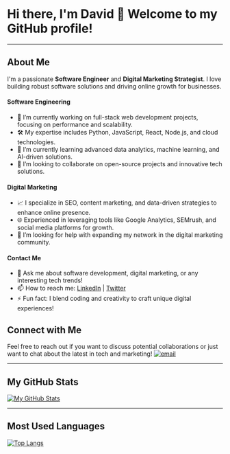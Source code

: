 # Hi there, I'm David 👋 Welcome to my GitHub profile!
---

## About Me
I'm a passionate **Software Engineer** and **Digital Marketing Strategist**. I love building robust software solutions and driving online growth for businesses.

#### Software Engineering
- 🔭 I’m currently working on full-stack web development projects, focusing on performance and scalability.
- 🛠️ My expertise includes Python, JavaScript, React, Node.js, and cloud technologies.
- 🌱 I’m currently learning advanced data analytics, machine learning, and AI-driven solutions.
- 👯 I’m looking to collaborate on open-source projects and innovative tech solutions.

#### Digital Marketing
- 📈 I specialize in SEO, content marketing, and data-driven strategies to enhance online presence.
- 🌐 Experienced in leveraging tools like Google Analytics, SEMrush, and social media platforms for growth.
- 🤔 I’m looking for help with expanding my network in the digital marketing community.

#### Contact Me
- 💬 Ask me about software development, digital marketing, or any interesting tech trends!
- 📫 How to reach me: [LinkedIn](https://www.linkedin.com/in/david-olabode) | [Twitter](https://twitter.com/0x1P2)
- ⚡ Fun fact: I blend coding and creativity to craft unique digital experiences!

## Connect with Me
Feel free to reach out if you want to discuss potential collaborations or just want to chat about the latest in tech and marketing!
[![email](https://img.shields.io/badge/Email-blue)](davidgreendevlops@gmail.com)

---
## My GitHub Stats

[![My GitHub Stats](https://github-readme-stats.vercel.app/api?username=Davidevlops&show_icons=true)](https://github.com/Davidevlops)

---
## Most Used Languages

[![Top Langs](https://github-readme-stats.vercel.app/api/top-langs/?username=Davidevlops)](https://github.com/davidevlops)
